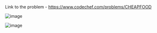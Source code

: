 Link to the problem - https://www.codechef.com/problems/CHEAPFOOD



![image](https://user-images.githubusercontent.com/57552973/224461529-60eac5d9-570e-4e64-9b2a-fd343b5da1d0.png)



![image](https://user-images.githubusercontent.com/57552973/224461539-6e4dcdc9-473b-476f-8b21-2cdeba54aa6c.png)
